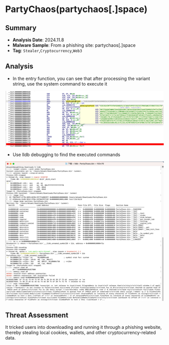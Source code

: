 # PartyChaos(partychaos[.]space)
## Summary
- **Analysis Date**: 2024.11.8
- **Malware Sample**: From a phishing site: partychaos[.]space
- **Tag**: `Stealer`,`Cryptocurrency`,`Web3`

## Analysis

- In the entry function, you can see that after processing the variant string, use the system command to execute it

![](./static.jpeg)

- Use lldb debugging to find the executed commands

![](./lldb.png)

## Threat Assessment

It tricked users into downloading and running it through a phishing website, thereby stealing local cookies, wallets, and other cryptocurrency-related data.